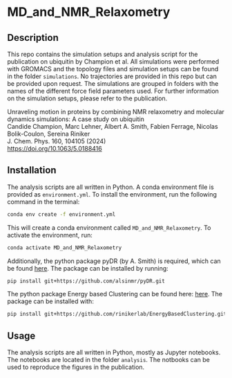 # MD_and_NMR_Relaxometry

## Description

This repo contains the simulation setups and analysis script for the publication on ubiquitin by Champion et al.
All simulations were performed with GROMACS and the topology files and simulation setups can be found in the folder `simulations`. No trajectories are provided in this repo but can be provided upon request. The simulations are grouped in folders with the names of the different force field parameters used. For further information on the simulation setups, please refer to the publication.

Unraveling motion in proteins by combining NMR relaxometry and molecular dynamics simulations: A case study on ubiquitin  
Candide Champion, Marc Lehner, Albert A. Smith, Fabien Ferrage, Nicolas Bolik-Coulon, Sereina Riniker   
J. Chem. Phys. 160, 104105 (2024)  
https://doi.org/10.1063/5.0188416

## Installation

The analysis scripts are all written in Python. A conda environment file is provided as `environment.yml`. To install the environment, run the following command in the terminal:

```bash
conda env create -f environment.yml
```

This will create a conda environment called `MD_and_NMR_Relaxometry`. To activate the environment, run:

```bash
conda activate MD_and_NMR_Relaxometry
```

Additionally, the python package pyDR (by A. Smith) is required, which can be found [here](https://github.com/alsinmr/pyDR). The package can be installed by running:

```bash
pip install git+https://github.com/alsinmr/pyDR.git
```

The python package Energy based Clustering can be found here: [here](https://github.com/rinikerlab/EnergyBasedClustering). The package can be installed with:

```bash
pip install git+https://github.com/rinikerlab/EnergyBasedClustering.git
```

## Usage

The analysis scripts are all written in Python, mostly as Jupyter notebooks. The notebooks are located in the folder `analysis`. The notbooks can be used to reproduce the figures in the publication.
